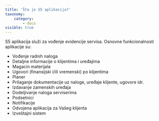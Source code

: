 ```yaml
---
title: 'Šta je S5 aplikacija?'
taxonomy:
    category:
        - docs
visible: true
---
```


S5 aplikacija služi za vođenje evidencije servisa. Osnovne funkcionalnosti aplikacije su:
* Vođenje radnih naloga
* Detaljne informacije o klijentima i uređajima
* Magacin materijala
* Ugovori (finansijski i/ili vremenski) po klijentima
* Planer
* Prilaganje dokumentacije uz naloge, uređaje klijente, ugovore idr.
* Izdavanje zamenskih uređaja
* Dodeljivanje naloga serviserima
* Podsetnici
* Notifikacije
* Odvojena aplikacija za Vašeg klijenta
* Izveštajni sistem